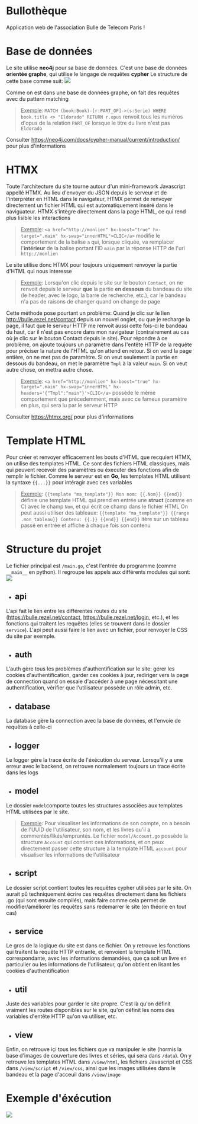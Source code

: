 # Bullothèque
Application web de l'association Bulle de Telecom Paris !

# Base de données
Le site utilise **neo4j** pour sa base de données. C'est une base de données **orientée graphe**, qui utilise le langage de requêtes **cypher**
Le structure de cette base comme suit:
![](http://github.com/Hy3z/Bulle-bliotheque/blob/main/resources/image/bdd.png)

Comme on est dans une base de données graphe, on fait des requêtes avec du pattern matching
> <ins>Exemple</ins>: ``MATCH (book:Book)-[r:PART_OF]->(s:Serie) WHERE book.title <> "Eldorado" RETURN r.opus`` renvoit tous les numéros d'opus de la relation `PART_OF` lorsque le titre du livre n'est pas `Eldorado`
>
Consulter https://neo4j.com/docs/cypher-manual/current/introduction/ pour plus d'informations

# HTMX
Toute l'architecture du site tourne autour d'un mini-framework Javascript appellé HTMX. Au lieu d'envoyer du JSON depuis le serveur et de l'interpréter en HTML dans le navigateur, HTMX permet de renvoyer directement un fichier HTML qui est automatiquement inséré dans le naviguateur.
HTMX s'intègre directement dans la page HTML, ce qui rend plus lisible les interactions
> <ins>Exemple</ins>: ``<a href="http://monlien" hx-boost="true" hx-target=".main" hx-swap="innerHTML">CLIC</a>`` modifie le comportement de la balise `a` qui, lorsque cliquée,  va remplacer l'**intérieur** de la balise portant l'ID `main` par la réponse HTTP de l'url `http://monlien`
>
Le site utilise donc HTMX pour toujours uniquement renvoyer la partie d'HTML qui nous interesse
> <ins>Exemple</ins>: Lorsqu'on clic depuis le site sur le bouton `Contact`, on ne renvoit depuis le serveur **que** la partie **en dessous** du bandeau du site (le header, avec le logo, la barre de recherche, etc.), car le bandeau n'a pas de raisons de changer quand on change de page
>
Cette méthode pose pourtant un problème: Quand je clic sur le lien http://bulle.rezel.net/contact depuis un nouvel onglet, ou que je recharge la page, il faut que le serveur HTTP me renvoit aussi cette fois-ci le bandeau du haut, car il n'est pas encore dans mon navigateur (contrairement au cas où je clic sur le bouton Contact depuis le site).
Pour répondre à ce problème, on ajoute toujours un paramètre dans l'entête HTTP de la requête pour préciser la nature de l'HTML qu'on attend en retour. Si on vend la page entière, on ne met pas de paramètre. Si on veut seulement la partie en dessous du bandeau, on met le paramètre `Tmpl` à la valeur `main`. Si on veut autre chose, on mettra autre chose.
><ins>Exemple</ins>: ``<a href="http://monlien" hx-boost="true" hx-target=".main" hx-swap="innerHTML" hx-headers='{"Tmpl":"main"}'>CLIC</a>`` possède le même comportement que précedemment, mais avec ce fameux paramètre en plus, qui sera lu par le serveur HTTP
>
Consulter https://htmx.org/ pour plus d'informations

# Template HTML
Pour créer et renvoyer efficacement les bouts d'HTML que recquiert HTMX, on utilise des templates HTML. Ce sont des fichiers HTML classiques, mais qui peuvent recevoir des paramètres ou éxecuter des fonctions afin de remplir le fichier. Comme le serveur est en **Go**, les templates HTML utilisent la syntaxe `{{...}}` pour intéragir avec ces variables
><ins>Exemple</ins>: ``{{template "ma_template"}} Mon nom: {{.Nom}} {{end}}`` définie une template HTML qui prend en entrée une **struct** (comme en C) avec le champ `Nom`, et qui écrit ce champ dans le fichier HTML
>On peut aussi utiliser des tableaux: ``{{template "ma_template"}} {{range .mon_tableau}} Contenu: {{.}} {{end}} {{end}}`` itère sur un tableau passé en entrée et affiche à chaque fois son contenu

# Structure du projet
Le fichier principal est  `/main.go`, c'est l'entrée du programme (comme `__main__` en python). Il regroupe les appels aux différents modules qui sont:
![](http://github.com/Hy3z/Bulle-bliotheque/blob/main/resources/image/files.png)

- ## api
L'api fait le lien entre les différentes routes du site (https://bulle.rezel.net/contact, https://bulle.rezel.net/login, etc.), et les fonctions qui traitent les requêtes (elles se trouvent dans le dossier `service`). L'api peut aussi faire le lien avec un fichier, pour renvoyer le CSS du site par exemple.
- ## auth
L'auth gère tous les problèmes d'authentification sur le site: gérer les cookies d'authentification, garder ces cookies à jour, rediriger vers la page de connection quand on essaie d'accéder à une page nécessitant une authentification, vérifier que l'utilisateur possède un rôle admin, etc.
- ## database
La database gère la connection avec la base de données, et l'envoie de requêtes à celle-ci
- ## logger
Le logger gère la trace écrite de l'éxécution du serveur. Lorsqu'il y a une erreur avec le backend, on retrouve normalement toujours un trace écrite dans les logs
- ## model
Le dossier `model`comporte toutes les structures associées aux templates HTML utilisées par le site.
><ins>Exemple</ins>: Pour visualiser les informations de son compte, on a besoin de l'UUID de l'utilisateur, son nom, et les livres qu'il a commentés/likés/empruntés. Le fichier `model/Account.go` possède la structure `Account` qui contient ces informations, et on peux directement passer cette structure à la template HTML `account` pour visualiser les informations de l'utilisateur
- ## script
Le dossier script contient toutes les requêtes cypher utilisées par le site. On aurait pû techniquement écrire ces requêtes directement dans les fichiers .go (qui sont ensuite compilés), mais faire comme cela permet de modifier/améliorer les requêtes sans redemarrer le site (en théorie en tout cas)
- ## service
Le gros de la logique du site est dans ce fichier. On y retrouve les fonctions qui traitent la requête HTTP entrante, et renvoient la template HTML correspondante, avec les informations demandées, que ça soit un livre en particulier ou les informations de l'utilisateur, qu'on obtient en lisant les cookies d'authentification
- ## util
Juste des variables pour garder le site propre. C'est là qu'on définit vraiment les routes disponibles sur le site, qu'on définit les noms des variables d'entête HTTP qu'on va utiliser, etc.
- ## view
Enfin, on retrouve içi tous les fichiers que va manipuler le site (hormis la base d'images de couverture des livres et séries, qui sera dans `/data`). On y retrouve les templates HTML dans `/view/html`, les fichiers Javascript et CSS dans `/view/script` et `/view/css`, ainsi que les images utilisées dans le bandeau et la page d'acceuil dans `/view/image`
# Exemple d'éxécution
![](http://github.com/Hy3z/Bulle-bliotheque/blob/main/resources/image/example.png)
